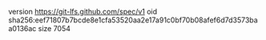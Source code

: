 version https://git-lfs.github.com/spec/v1
oid sha256:eef71807b7bcde8e1cfa53520aa2e17a91c0bf70b08afef6d7d3573baa0136ac
size 7054
